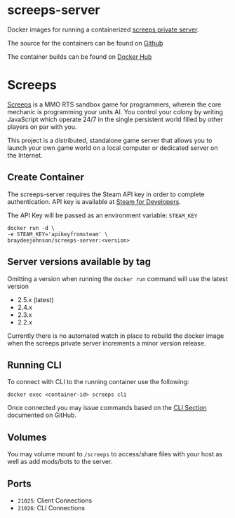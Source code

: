 # screeps-server
Docker images for running a containerized [screeps private server](https://github.com/screeps/screeps).

The source for the containers can be found on [Github](https://github.com/braydeejohnson/docker-screeps-server)

The container builds can be found on [Docker Hub](https://hub.docker.com/r/braydeejohnson/screeps-server/)


# Screeps
[Screeps](https://screeps.com) is a MMO RTS sandbox game for programmers, wherein the core mechanic is programming your units AI. You control your colony by writing JavaScript which operate 24/7 in the single persistent world filled by other players on par with you.

This project is a distributed, standalone game server that allows you to launch your own game world on a local computer or dedicated server on the Internet.

## Create Container
The screeps-server requires the Steam API key in order to complete authentication. API key is available at [Steam for Developers](http://steamcommunity.com/dev/apikey).

The API Key will be passed as an environment variable: `STEAM_KEY`
````
docker run -d \
-e STEAM_KEY='apikeyfromsteam' \
braydeejohnson/screeps-server:<version>
````

## Server versions available by tag
Omitting a version when running the `docker run` command will use the latest version 
* 2.5.x (latest)
* 2.4.x
* 2.3.x
* 2.2.x

Currently there is no automated watch in place to rebuild the docker image when the screeps private server increments a minor version release.

## Running CLI
To connect with CLI to the running container use the following:
````
docker exec <container-id> screeps cli
````
Once connected you may issue commands based on the [CLI Section](https://github.com/screeps/screeps#command-line-interface-cli) documented on GitHub.

## Volumes
You may volume mount to `/screeps` to access/share files with your host as well as add mods/bots to the server.

## Ports
* `21025`: Client Connections
* `21026`: CLI Connections